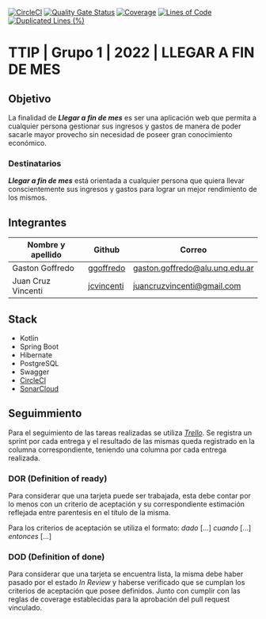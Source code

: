 [![CircleCI](https://circleci.com/gh/ggoffredo/TTIP-Grupo1-2s2022/tree/main.svg?style=svg)](https://circleci.com/gh/ggoffredo/TTIP-Grupo1-2s2022/tree/main)
[![Quality Gate Status](https://sonarcloud.io/api/project_badges/measure?project=ggoffredo_TTIP-Grupo1-2s2022&metric=alert_status)](https://sonarcloud.io/summary/new_code?id=ggoffredo_TTIP-Grupo1-2s2022)
[![Coverage](https://sonarcloud.io/api/project_badges/measure?project=ggoffredo_TTIP-Grupo1-2s2022&metric=coverage)](https://sonarcloud.io/summary/new_code?id=jcvincenti_DesApp-Grupo-C-012022)
[![Lines of Code](https://sonarcloud.io/api/project_badges/measure?project=ggoffredo_TTIP-Grupo1-2s2022&metric=ncloc)](https://sonarcloud.io/summary/new_code?id=jcvincenti_DesApp-Grupo-C-012022)
[![Duplicated Lines (%)](https://sonarcloud.io/api/project_badges/measure?project=ggoffredo_TTIP-Grupo1-2s2022&metric=duplicated_lines_density)](https://sonarcloud.io/summary/new_code?id=ggoffredo_TTIP-Grupo1-2s2022)
# TTIP | Grupo 1 | 2022 | LLEGAR A FIN DE MES

## Objetivo
La finalidad de _**Llegar a fin de mes**_ es ser una aplicación web que permita a cualquier persona gestionar sus ingresos y gastos de manera de poder sacarle mayor provecho sin necesidad de poseer gran conocimiento económico.

### Destinatarios
_**Llegar a fin de mes**_ está orientada a cualquier persona que quiera llevar conscientemente sus ingresos y gastos para lograr un mejor rendimiento de los mismos.

## Integrantes

| Nombre y apellido  |                   Github                    |	          Correo            |
| ------------------ | ------------------------------------------- | ------------------------------ |
|  Gaston Goffredo   |  [ggoffredo](https://github.com/ggoffredo)  | gaston.goffredo@alu.unq.edu.ar |
| Juan Cruz Vincenti | [jcvincenti](https://github.com/jcvincenti) |   juancruzvincenti@gmail.com   |

## Stack
- Kotlin
- Spring Boot
- Hibernate
- PostgreSQL
- Swagger
- [CircleCI](https://app.circleci.com/pipelines/github/ggoffredo/TTIP-Grupo1-2s2022)
- [SonarCloud](https://sonarcloud.io/project/overview?id=ggoffredo_TTIP-Grupo1-2s2022)
 
## Seguimmiento
Para el seguimiento de las tareas realizadas se utiliza _[Trello](https://trello.com/b/44vTWuF3/tip)_. Se registra un sprint por cada entrega y el resultado de las mismas queda registrado en la columna correspondiente, teniendo una columna por cada entrega realizada.

### DOR (Definition of ready)
Para considerar que una tarjeta puede ser trabajada, esta debe contar por lo menos con un criterio de aceptación y su correspondiente estimación reflejada entre parentesis en el título de la misma.

Para los criterios de aceptación se utiliza el formato: _dado_ [...] _cuando_ [...] _entonces_ [...]

### DOD (Definition of done)
Para considerar que una tarjeta se encuentra lista, la misma debe haber pasado por el estado _In Review_ y haberse verificado que se cumplan los criterios de aceptación que posee definidos. Junto con cumplir con las reglas de coverage establecidas para la aprobación del pull request vinculado.